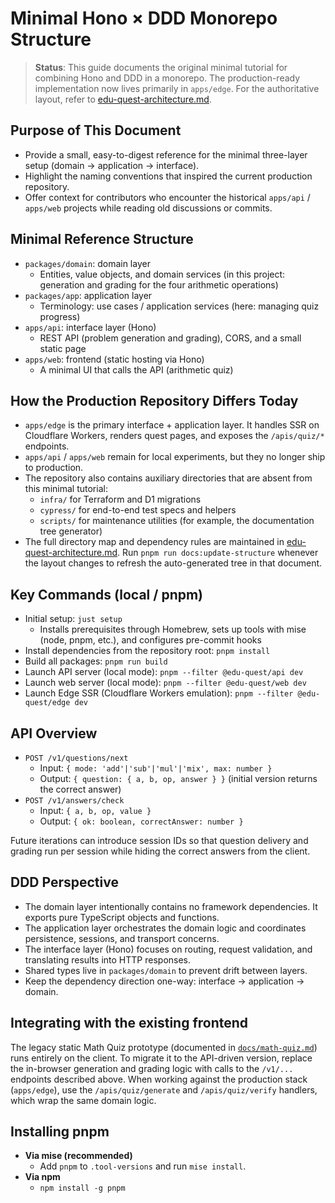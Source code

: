 # Minimal Hono × DDD Monorepo Structure

> **Status**: This guide documents the original minimal tutorial for combining Hono and DDD in a monorepo. The production-ready implementation now lives primarily in `apps/edge`. For the authoritative layout, refer to [edu-quest-architecture.md](./edu-quest-architecture.md).

## Purpose of This Document

- Provide a small, easy-to-digest reference for the minimal three-layer setup (domain → application → interface).
- Highlight the naming conventions that inspired the current production repository.
- Offer context for contributors who encounter the historical `apps/api` / `apps/web` projects while reading old discussions or commits.

## Minimal Reference Structure

- `packages/domain`: domain layer
  - Entities, value objects, and domain services (in this project: generation and grading for the four arithmetic operations)
- `packages/app`: application layer
  - Terminology: use cases / application services (here: managing quiz progress)
- `apps/api`: interface layer (Hono)
  - REST API (problem generation and grading), CORS, and a small static page
- `apps/web`: frontend (static hosting via Hono)
  - A minimal UI that calls the API (arithmetic quiz)

## How the Production Repository Differs Today

- `apps/edge` is the primary interface + application layer. It handles SSR on Cloudflare Workers, renders quest pages, and exposes the `/apis/quiz/*` endpoints.
- `apps/api` / `apps/web` remain for local experiments, but they no longer ship to production.
- The repository also contains auxiliary directories that are absent from this minimal tutorial:
  - `infra/` for Terraform and D1 migrations
  - `cypress/` for end-to-end test specs and helpers
  - `scripts/` for maintenance utilities (for example, the documentation tree generator)
- The full directory map and dependency rules are maintained in [edu-quest-architecture.md](./edu-quest-architecture.md). Run `pnpm run docs:update-structure` whenever the layout changes to refresh the auto-generated tree in that document.

## Key Commands (local / pnpm)

- Initial setup: `just setup`
  - Installs prerequisites through Homebrew, sets up tools with mise (node, pnpm, etc.), and configures pre-commit hooks
- Install dependencies from the repository root: `pnpm install`
- Build all packages: `pnpm run build`
- Launch API server (local mode): `pnpm --filter @edu-quest/api dev`
- Launch web server (local mode): `pnpm --filter @edu-quest/web dev`
- Launch Edge SSR (Cloudflare Workers emulation): `pnpm --filter @edu-quest/edge dev`

## API Overview

- `POST /v1/questions/next`
  - Input: `{ mode: 'add'|'sub'|'mul'|'mix', max: number }`
  - Output: `{ question: { a, b, op, answer } }` (initial version returns the correct answer)
- `POST /v1/answers/check`
  - Input: `{ a, b, op, value }`
  - Output: `{ ok: boolean, correctAnswer: number }`

Future iterations can introduce session IDs so that question delivery and grading run per session while hiding the correct answers from the client.

## DDD Perspective

- The domain layer intentionally contains no framework dependencies. It exports pure TypeScript objects and functions.
- The application layer orchestrates the domain logic and coordinates persistence, sessions, and transport concerns.
- The interface layer (Hono) focuses on routing, request validation, and translating results into HTTP responses.
- Shared types live in `packages/domain` to prevent drift between layers.
- Keep the dependency direction one-way: interface → application → domain.

## Integrating with the existing frontend

The legacy static Math Quiz prototype (documented in [`docs/math-quiz.md`](./math-quiz.md)) runs entirely on the client. To migrate it to the API-driven version, replace the in-browser generation and grading logic with calls to the `/v1/...` endpoints described above. When working against the production stack (`apps/edge`), use the `/apis/quiz/generate` and `/apis/quiz/verify` handlers, which wrap the same domain logic.

## Installing pnpm

- **Via mise (recommended)**
  - Add `pnpm` to `.tool-versions` and run `mise install`.
- **Via npm**
  - `npm install -g pnpm`
